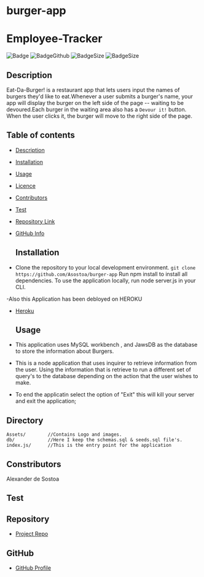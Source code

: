 # burger-app
# Employee-Tracker
![Badge](https://img.shields.io/github/license/Asostoa/burger-app)
![BadgeGithub](https://img.shields.io/github/followers/asostoa?style=social)
![BadgeSize](https://img.shields.io/github/repo-size/Asostoa/burger-app)
![BadgeSize](https://img.shields.io/github/v/release/Asostoa/burger-app)



## Description

Eat-Da-Burger! is a restaurant app that lets users input the names of burgers they'd like to eat.Whenever a user submits a burger's name, your app will display the burger on the left side of the page -- waiting to be devoured.Each burger in the waiting area also has a `Devour it!` button. When the user clicks it, the burger will move to the right side of the page.

## Table of contents

- [Description](#Description)
- [Installation](#Installation)
- [Usage](#Usage)
- [Licence](#License)
- [Contributors](#Contributors)
- [Test](#Test)
- [Repository Link](#Repository)
- [GitHub Info](#GitHub)

  ## Installation
- Clone the repository to your local development environment.
```git clone https://github.com/Asostoa/burger-app```
 Run npm install to install all dependencies. To use the application locally, run node server.js in your CLI.

-Also this Application has been debloyed on HEROKU
- [Heroku](https://whispering-taiga-34406.herokuapp.com)

  ## Usage

- This application uses MySQL workbench , and JawsDB as the database to store the information about Burgers.
- This is a node application that uses inquirer to retrieve information from the user. Using the information that is retrieve to run a different set of query's to the database depending on the action that the user wishes to make.
- To end the applicatin select the option of "Exit" this will kill your server and exit the application;


 ## Directory 
 ```
 Assets/        //Contains Logo and images.
 db/            //Here I keep the schemas.sql & seeds.sql file's.
 index.js/      //This is the entry point for the application

 ```
  ## Constributors

 Alexander de Sostoa

  ## Test





## Repository
- [Project Repo](https://github.com/Asostoa/burger-app)
## GitHub 
- [GitHub Profile](https://github.com/Asostoa)

<!-- https://whispering-taiga-34406.herokuapp.com/  -->